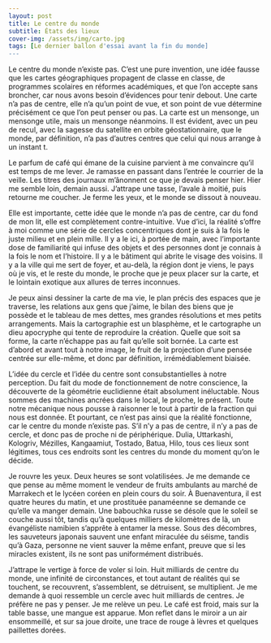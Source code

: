 ```yaml
---
layout: post
title: Le centre du monde
subtitle: États des lieux
cover-img: /assets/img/carto.jpg
tags: [Le dernier ballon d'essai avant la fin du monde]
---
```


Le centre du monde n’existe pas. C’est une pure invention, une idée fausse que les cartes géographiques propagent de classe en classe, de programmes scolaires en réformes académiques, et que l’on accepte sans broncher, car nous avons besoin d’évidences pour tenir debout. Une carte n’a pas de centre, elle n’a qu’un point de vue, et son point de vue détermine précisément ce que l’on peut penser ou pas. La carte est un mensonge, un mensonge utile, mais un mensonge néanmoins. Il est évident, avec un peu de recul, avec la sagesse du satellite en orbite géostationnaire, que le monde, par définition, n’a pas d’autres centres que celui qui nous arrange à un instant t.

Le parfum de café qui émane de la cuisine parvient à me convaincre qu’il est temps de me lever. Je ramasse en passant dans l’entrée le courrier de la veille. Les titres des journaux m’ânonnent ce que je devais penser hier. Hier me semble loin, demain aussi. J’attrape une tasse, l’avale à moitié, puis retourne me coucher. Je ferme les yeux, et le monde se dissout à nouveau. 

Elle est importante, cette idée que le monde n’a pas de centre, car du fond de mon lit, elle est complètement contre-intuitive. Vue d’ici, la réalité s’offre à moi comme une série de cercles concentriques dont je suis à la fois le juste milieu et en plein mille. Il y a le ici, à portée de main, avec l’importante dose de familiarité qui infuse des objets et des personnes dont je connais à la fois le nom et l’histoire. Il y a le bâtiment qui abrite le visage des voisins. Il y a la ville qui me sert de foyer, et au-delà, la région dont je viens, le pays où je vis, et le reste du monde, le proche que je peux placer sur la carte, et le lointain exotique aux allures de terres inconnues.

Je peux ainsi dessiner la carte de ma vie, le plan précis des espaces que je traverse, les relations aux gens que j’aime, le bilan des biens que je possède et le tableau de mes dettes, mes grandes résolutions et mes petits arrangements. Mais la cartographie est un blasphème, et le cartographe un dieu apocryphe qui tente de reproduire la création. Quelle que soit sa forme, la carte n’échappe pas au fait qu’elle soit bornée. La carte est d’abord et avant tout à notre image, le fruit de la projection d’une pensée centrée sur elle-même, et donc par définition, irrémédiablement biaisée.

L’idée du cercle et l’idée du centre sont consubstantielles à notre perception. Du fait du mode de fonctionnement de notre conscience, la découverte de la géométrie euclidienne était absolument inéluctable. Nous sommes des machines ancrées dans le local, le proche, le présent. Toute notre mécanique nous pousse à raisonner le tout à partir de la fraction qui nous est donnée. Et pourtant, ce n’est pas ainsi que la réalité fonctionne, car le centre du monde n’existe pas. S’il n’y a pas de centre, il n’y a pas de cercle, et donc pas de proche ni de périphérique. Dulia, Uttarkashi, Kologriv, Mézilles, Kangaamiut, Tostado, Batua, Hilo, tous ces lieux sont légitimes, tous ces endroits sont les centres du monde du moment qu’on le décide.

Je rouvre les yeux. Deux heures se sont volatilisées. Je me demande ce que pense au même moment le vendeur de fruits ambulants au marché de Marrakech et le lycéen coréen en plein cours du soir. À Buenaventura, il est quatre heures du matin, et une prostituée panaméenne se demande ce qu’elle va manger demain. Une babouchka russe se désole que le soleil se couche aussi tôt, tandis qu’à quelques milliers de kilomètres de là, un évangéliste namibien s’apprête à entamer la messe. Sous des décombres, les sauveteurs japonais sauvent une enfant miraculée du séisme, tandis qu’à Gaza, personne ne vient sauver la même enfant, preuve que si les miracles existent, ils ne sont pas uniformément distribués.

J’attrape le vertige à force de voler si loin. Huit milliards de centre du monde, une infinité de circonstances, et tout autant de réalités qui se touchent, se recouvrent, s’assemblent, se détruisent, se multiplient. Je me demande à quoi ressemble un cercle avec huit milliards de centres. Je préfère ne pas y penser. Je me relève un peu. Le café est froid, mais sur la table basse, une mangue est apparue. Mon reflet dans le miroir a un air ensommeillé, et sur sa joue droite, une trace de rouge à lèvres et quelques paillettes dorées.
